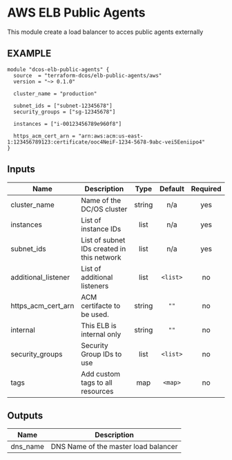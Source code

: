 AWS ELB Public Agents
============
This module create a load balancer to acces public agents externally

EXAMPLE
-------

```hcl
module "dcos-elb-public-agents" {
  source  = "terraform-dcos/elb-public-agents/aws"
  version = "~> 0.1.0"

  cluster_name = "production"

  subnet_ids = ["subnet-12345678"]
  security_groups = ["sg-12345678"]

  instances = ["i-00123456789e960f8"]

  https_acm_cert_arn = "arn:aws:acm:us-east-1:123456789123:certificate/ooc4NeiF-1234-5678-9abc-vei5Eeniipo4"
}
```

## Inputs

| Name | Description | Type | Default | Required |
|------|-------------|:----:|:-----:|:-----:|
| cluster\_name | Name of the DC/OS cluster | string | n/a | yes |
| instances | List of instance IDs | list | n/a | yes |
| subnet\_ids | List of subnet IDs created in this network | list | n/a | yes |
| additional\_listener | List of additional listeners | list | `<list>` | no |
| https\_acm\_cert\_arn | ACM certifacte to be used. | string | `""` | no |
| internal | This ELB is internal only | string | `""` | no |
| security\_groups | Security Group IDs to use | list | `<list>` | no |
| tags | Add custom tags to all resources | map | `<map>` | no |

## Outputs

| Name | Description |
|------|-------------|
| dns\_name | DNS Name of the master load balancer |

